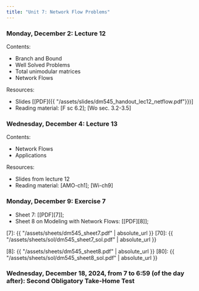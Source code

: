 ```yaml
---
title: "Unit 7: Network Flow Problems" 
---
```


### Monday, December 2: Lecture 12

Contents:

- Branch and Bound
- Well Solved Problems
- Total unimodular matrices
- Network Flows 

Resources:
- Slides [[PDF]({{ "/assets/slides/dm545_handout_lec12_netflow.pdf"}})]
- Reading material: [F sc 6.2]; [Wo sec. 3.2-3.5]


### Wednesday, December 4: Lecture 13

Contents:
- Network Flows
- Applications

Resources:
- Slides from lecture 12
- Reading material: [AMO-ch1]; [Wi-ch9]     



### Monday, December 9: Exercise 7

- Sheet 7: [[PDF][7]]; <!-- Solutions: [[PDF][70]] -->
- Sheet 8 on Modeling with Network Flows: [[PDF][8]]; <!-- Solutions: [[PDF][80]] -->

[7]: {{ "/assets/sheets/dm545_sheet7.pdf" | absolute_url }}
[70]: {{ "/assets/sheets/sol/dm545_sheet7_sol.pdf" | absolute_url }}


[8]: {{ "/assets/sheets/dm545_sheet8.pdf" | absolute_url }}
[80]: {{ "/assets/sheets/sol/dm545_sheet8_sol.pdf" | absolute_url }}





### Wednesday, December 18, 2024, from 7 to 6:59 (of the day after): Second Obligatory Take-Home Test